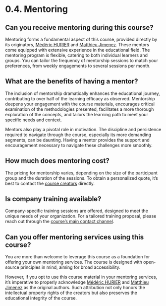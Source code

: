# 0.4. Mentoring

## Can you receive mentoring during this course?

Mentoring forms a fundamental aspect of this course, provided directly by its originators, [Médéric HURIER](https://www.fmind.dev/) and [Matthieu Jimenez](https://website.jimenez.lu/). These mentors come equipped with extensive experience in the educational field. The mentoring program is flexible, catering to both individual learners and groups. You can tailor the frequency of mentorship sessions to match your preferences, from weekly engagements to several sessions per month.

## What are the benefits of having a mentor?

The inclusion of mentorship dramatically enhances the educational journey, contributing to over half of the learning efficacy as observed. Mentorship deepens your engagement with the course materials, encourages critical examination of the methodologies presented, facilitates a more thorough exploration of the concepts, and tailors the learning path to meet your specific needs and context.

Mentors also play a pivotal role in motivation. The discipline and persistence required to navigate through the course, especially its more demanding segments, can be daunting. Having a mentor provides the support and encouragement necessary to navigate these challenges more smoothly.

## How much does mentoring cost?

The pricing for mentorship varies, depending on the size of the participant group and the duration of the sessions. To obtain a personalized quote, it’s best to contact the [course creators](https://fmind.dev) directly.

## Is company training available?

Company-specific training sessions are offered, designed to meet the unique needs of your organization. For a tailored training proposal, please reach out through the [course’s main contact channel](https://fmind.dev).

## Can you offer mentoring services using this course?

You are more than welcome to leverage this course as a foundation for offering your own mentoring services. The course is designed with open-source principles in mind, aiming for broad accessibility.

However, if you opt to use this course material in your mentoring services, it’s imperative to properly acknowledge [Médéric HURIER](https://www.fmind.dev/) and [Matthieu Jimenez](https://website.jimenez.lu/) as the original authors. Such attribution not only honors the intellectual property rights of the creators but also preserves the educational integrity of the course.

